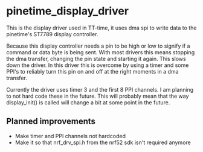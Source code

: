 # pinetime_display_driver

This is the display driver used in TT-time, it uses dma spi to write data to the pinetime's ST7789 display controller.


Because this display controller needs a pin to be high or low to signify if a command or data byte is being sent. With most drivers this means stopping the dma transfer, changing the pin state and starting it again. This slows down the driver. In this driver this is overcome by using a timer and some PPI's to reliably turn this pin on and off at the right moments in a dma transfer.


Currently the driver uses timer 3 and the first 8 PPI channels. I am planning to not hard code these in the future. This will probably mean that the way display_init() is called will change a bit at some point in the future.

## Planned improvements
* Make timer and PPI channels not hardcoded
* Make it so that nrf_drv_spi.h from the nrf52 sdk isn't required anymore
